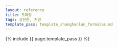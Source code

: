 ```yaml
---
layout: reference
title: 도화탕
tags: 상한론, 처방
template_pass: template_shanghanlun_formulas.md
---
```



{% include {{ page.template_pass }} %}